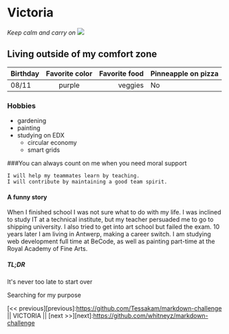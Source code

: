    # Victoria

   *Keep calm and carry on*
    ![](IMG_0166.JPG)

   ## Living outside of my comfort zone
    
   | Birthday      | Favorite color | Favorite food | Pinneapple on pizza | 
   | ------------- |:--------------:| -------------:| --------------------|
   | 08/11         | purple         | veggies       | No                  |
   
   ### Hobbies 
   * gardening
   * painting
   * studying on EDX
     * circular economy
     * smart grids
    
   ###You can always count on me when you need moral support 

    I will help my teammates learn by teaching.
    I will contribute by maintaining a good team spirit.
    
   #### A funny story 
   
   When I finished school I was not sure what to do with my life. 
   I was inclined to study IT at a technical institute, 
   but my teacher persuaded me to go to shipping university.
   I also tried to get into art school but failed the exam.
   10 years later I am living in Antwerp, making a career switch.
   I am studying web development full time at BeCode, 
   as well as painting part-time at the Royal Academy of Fine Arts.
   
   ##### TL;DR 
   It's never too late to start over 

   Searching for my purpose

   [<< previous][previous]:https://github.com/Tessakam/markdown-challenge || VICTORIA || [next >>][next]:https://github.com/whitneyz/markdown-challenge
